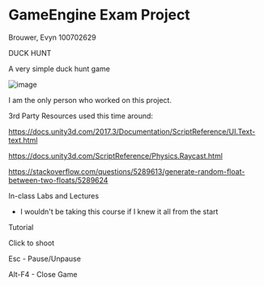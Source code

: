 # GameEngine Exam Project


Brouwer, Evyn 100702629


DUCK HUNT

A very simple duck hunt game

![image](https://user-images.githubusercontent.com/26940004/146616212-94b10877-65c4-42ab-901d-6d5e382ab442.png)




I am the only person who worked on this project.

3rd Party Resources used this time around:

https://docs.unity3d.com/2017.3/Documentation/ScriptReference/UI.Text-text.html

https://docs.unity3d.com/ScriptReference/Physics.Raycast.html

https://stackoverflow.com/questions/5289613/generate-random-float-between-two-floats/5289624


In-class Labs and Lectures
- I wouldn't be taking this course if I knew it all from the start
 


Tutorial

Click to shoot

Esc - Pause/Unpause

Alt-F4 - Close Game
